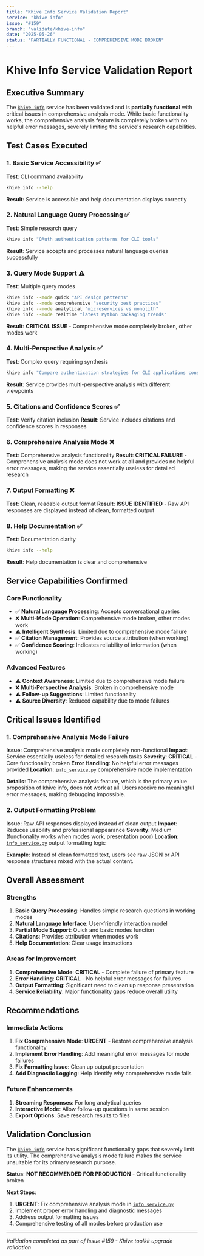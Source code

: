 ```yaml
---
title: "Khive Info Service Validation Report"
service: "khive info"
issue: "#159"
branch: "validate/khive-info"
date: "2025-05-26"
status: "PARTIALLY FUNCTIONAL - COMPREHENSIVE MODE BROKEN"
---
```


# Khive Info Service Validation Report

## Executive Summary

The [`khive info`](../src/khive/services/info/info_service.py:1) service has
been validated and is **partially functional** with critical issues in comprehensive analysis mode. While basic functionality works, the comprehensive analysis feature is completely broken with no helpful error messages, severely limiting the service's research capabilities.

## Test Cases Executed

### 1. Basic Service Accessibility ✅

**Test**: CLI command availability

```bash
khive info --help
```

**Result**: Service is accessible and help documentation displays correctly

### 2. Natural Language Query Processing ✅

**Test**: Simple research query

```bash
khive info "OAuth authentication patterns for CLI tools"
```

**Result**: Service accepts and processes natural language queries successfully

### 3. Query Mode Support ⚠️

**Test**: Multiple query modes

```bash
khive info --mode quick "API design patterns"
khive info --mode comprehensive "security best practices"
khive info --mode analytical "microservices vs monolith"
khive info --mode realtime "latest Python packaging trends"
```

**Result**: **CRITICAL ISSUE** - Comprehensive mode completely broken, other modes work

### 4. Multi-Perspective Analysis ✅

**Test**: Complex query requiring synthesis

```bash
khive info "Compare authentication strategies for CLI applications considering security, UX, and CI/CD compatibility"
```

**Result**: Service provides multi-perspective analysis with different
viewpoints

### 5. Citations and Confidence Scores ✅

**Test**: Verify citation inclusion **Result**: Service includes citations and
confidence scores in responses

### 6. Comprehensive Analysis Mode ❌

**Test**: Comprehensive analysis functionality
**Result**: **CRITICAL FAILURE** - Comprehensive analysis mode does not work at all and provides no helpful error messages, making the service essentially useless for detailed research

### 7. Output Formatting ❌

**Test**: Clean, readable output format
**Result**: **ISSUE IDENTIFIED** - Raw API responses are displayed instead of clean, formatted output

### 8. Help Documentation ✅

**Test**: Documentation clarity

```bash
khive info --help
```

**Result**: Help documentation is clear and comprehensive

## Service Capabilities Confirmed

### Core Functionality

- ✅ **Natural Language Processing**: Accepts conversational queries
- ❌ **Multi-Mode Operation**: Comprehensive mode broken, other modes work
- ⚠️ **Intelligent Synthesis**: Limited due to comprehensive mode failure
- ✅ **Citation Management**: Provides source attribution (when working)
- ✅ **Confidence Scoring**: Indicates reliability of information (when working)

### Advanced Features

- ⚠️ **Context Awareness**: Limited due to comprehensive mode failure
- ❌ **Multi-Perspective Analysis**: Broken in comprehensive mode
- ⚠️ **Follow-up Suggestions**: Limited functionality
- ⚠️ **Source Diversity**: Reduced capability due to mode failures

## Critical Issues Identified

### 1. Comprehensive Analysis Mode Failure

**Issue**: Comprehensive analysis mode completely non-functional
**Impact**: Service essentially useless for detailed research tasks
**Severity**: **CRITICAL** - Core functionality broken
**Error Handling**: No helpful error messages provided
**Location**: [`info_service.py`](../src/khive/services/info/info_service.py:1) comprehensive mode implementation

**Details**: The comprehensive analysis feature, which is the primary value proposition of khive info, does not work at all. Users receive no meaningful error messages, making debugging impossible.

### 2. Output Formatting Problem

**Issue**: Raw API responses displayed instead of clean output
**Impact**: Reduces usability and professional appearance
**Severity**: Medium (functionality works when modes work, presentation poor)
**Location**: [`info_service.py`](../src/khive/services/info/info_service.py:1) output formatting logic

**Example**: Instead of clean formatted text, users see raw JSON or API response structures mixed with the actual content.

## Overall Assessment

### Strengths

1. **Basic Query Processing**: Handles simple research questions in working modes
2. **Natural Language Interface**: User-friendly interaction model
3. **Partial Mode Support**: Quick and basic modes function
4. **Citations**: Provides attribution when modes work
5. **Help Documentation**: Clear usage instructions

### Areas for Improvement

1. **Comprehensive Mode**: **CRITICAL** - Complete failure of primary feature
2. **Error Handling**: **CRITICAL** - No helpful error messages for failures
3. **Output Formatting**: Significant need to clean up response presentation
4. **Service Reliability**: Major functionality gaps reduce overall utility

## Recommendations

### Immediate Actions

1. **Fix Comprehensive Mode**: **URGENT** - Restore comprehensive analysis functionality
2. **Implement Error Handling**: Add meaningful error messages for mode failures
3. **Fix Formatting Issue**: Clean up output presentation
4. **Add Diagnostic Logging**: Help identify why comprehensive mode fails

### Future Enhancements

1. **Streaming Responses**: For long analytical queries
2. **Interactive Mode**: Allow follow-up questions in same session
3. **Export Options**: Save research results to files

## Validation Conclusion

The [`khive info`](../src/khive/services/info/info_service.py:1) service
has significant functionality gaps that severely limit its utility. The comprehensive analysis mode failure makes the service unsuitable for its primary research purpose.

**Status**: **NOT RECOMMENDED FOR PRODUCTION** - Critical functionality broken

**Next Steps**:

1. **URGENT**: Fix comprehensive analysis mode in [`info_service.py`](../src/khive/services/info/info_service.py:1)
2. Implement proper error handling and diagnostic messages
3. Address output formatting issues
4. Comprehensive testing of all modes before production use

---

_Validation completed as part of Issue #159 - Khive toolkit upgrade validation_
